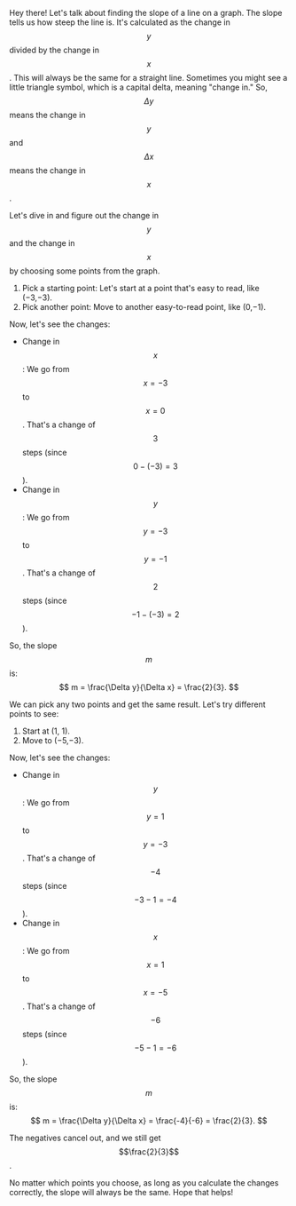 Hey there! Let's talk about finding the slope of a line on a graph. The slope tells us how steep the line is. It's calculated as the change in $$y$$ divided by the change in $$x$$. This will always be the same for a straight line. Sometimes you might see a little triangle symbol, which is a capital delta, meaning "change in." So, $$\Delta y$$ means the change in $$y$$ and $$\Delta x$$ means the change in $$x$$.

Let's dive in and figure out the change in $$y$$ and the change in $$x$$ by choosing some points from the graph.

1. Pick a starting point: Let's start at a point that's easy to read, like (−3,−3).
2. Pick another point: Move to another easy-to-read point, like (0,−1).

Now, let's see the changes:
- Change in $$x$$: We go from $$x = -3$$ to $$x = 0$$. That's a change of $$3$$ steps (since $$0 - (-3) = 3$$).
- Change in $$y$$: We go from $$y = -3$$ to $$y = -1$$. That's a change of $$2$$ steps (since $$-1 - (-3) = 2$$).

So, the slope $$m$$ is:
$$
m = \frac{\Delta y}{\Delta x} = \frac{2}{3}.
$$

We can pick any two points and get the same result. Let's try different points to see:

1. Start at (1, 1).
2. Move to (−5,−3).

Now, let's see the changes:
- Change in $$y$$: We go from $$y = 1$$ to $$y = -3$$. That's a change of $$-4$$ steps (since $$-3 - 1 = -4$$).
- Change in $$x$$: We go from $$x = 1$$ to $$x = -5$$. That's a change of $$-6$$ steps (since $$-5 - 1 = -6$$).

So, the slope $$m$$ is:
$$
m = \frac{\Delta y}{\Delta x} = \frac{-4}{-6} = \frac{2}{3}.
$$

The negatives cancel out, and we still get $$\frac{2}{3}$$.

No matter which points you choose, as long as you calculate the changes correctly, the slope will always be the same. Hope that helps!